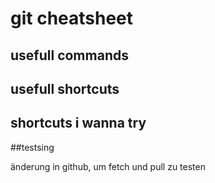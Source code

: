 # git cheatsheet

## usefull commands

## usefull shortcuts

## shortcuts i wanna try

##testsing

änderung in github, um fetch und pull zu testen
